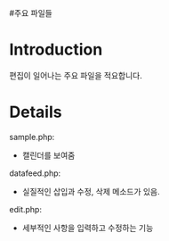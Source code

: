 #주요 파일들

# Introduction #

편집이 일어나는 주요 파일을 적요합니다.


# Details #

sample.php:
  * 캘린더를 보여줌


datafeed.php:
  * 실질적인 삽입과 수정, 삭제 메소드가 있음.

edit.php:
  * 세부적인 사항을 입력하고 수정하는 기능